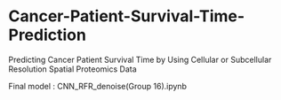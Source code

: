 # Cancer-Patient-Survival-Time-Prediction
Predicting Cancer Patient Survival Time by Using Cellular or Subcellular Resolution Spatial Proteomics Data

Final model : CNN_RFR_denoise(Group 16).ipynb
